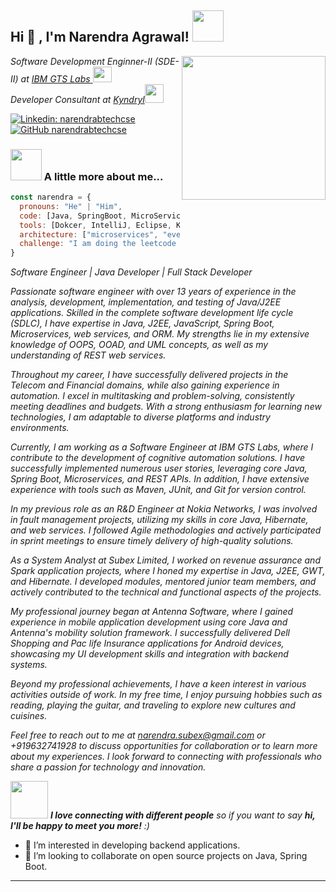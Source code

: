 <h2> Hi 👋 , I'm Narendra Agrawal! <img src="https://media.giphy.com/media/mGcNjsfWAjY5AEZNw6/giphy.gif" width="50"></h2>
<img align='right' src="https://media.giphy.com/media/102h4wsmCG2s12/giphy.gif" width="230">
<p><em>Software Development Enginner-II (SDE-II) at <a href="http://www.ibm.com">IBM GTS Labs </a><img src="https://media.giphy.com/media/l0IygV3jQxJGQxXTa/giphy.gif" width="30" height="25" ></br>Developer Consultant at <a href="https://www.kyndryl.com">Kyndryl</a><img src="https://media.giphy.com/media/WUlplcMpOCEmTGBtBW/giphy.gif" width="30"> 
</em></p>

[![Linkedin: narendrabtechcse](https://img.shields.io/badge/-connectwithnarendra-blue?style=flat-square&logo=Linkedin&logoColor=white&link=https://www.linkedin.com/in/narendrajavadeveloper/)](https://www.linkedin.com/in/narendrajavadeveloper/)
[![GitHub narendrabtechcse](https://img.shields.io/github/followers/narendrabtechcse?label=follownarendra&style=social)](https://github.com/narendrabtechcse)

### <img src="https://media.giphy.com/media/VgCDAzcKvsR6OM0uWg/giphy.gif" width="50"> A little more about me...  

```javascript
const narendra = {
  pronouns: "He" | "Him",
  code: [Java, SpringBoot, MicroServices, Cloud Technologies, DS, Algos, Backend],
  tools: [Dokcer, IntelliJ, Eclipse, Kubernates, Graphana, Kibana, ELK Stack, System Design , Design patterns],
  architecture: ["microservices", "event-driven", "design system pattern"],
  challenge: "I am doing the leetcode days streak and open source project contribution these days to make the community stronger !!"
}
```
<i> 
Software Engineer | Java Developer | Full Stack Developer

Passionate software engineer with over 13 years of experience in the analysis, development, implementation, and testing of Java/J2EE applications. Skilled in the complete software development life cycle (SDLC), I have expertise in Java, J2EE, JavaScript, Spring Boot, Microservices, web services, and ORM. My strengths lie in my extensive knowledge of OOPS, OOAD, and UML concepts, as well as my understanding of REST web services.

Throughout my career, I have successfully delivered projects in the Telecom and Financial domains, while also gaining experience in automation. I excel in multitasking and problem-solving, consistently meeting deadlines and budgets. With a strong enthusiasm for learning new technologies, I am adaptable to diverse platforms and industry environments.

Currently, I am working as a Software Engineer at IBM GTS Labs, where I contribute to the development of cognitive automation solutions. I have successfully implemented numerous user stories, leveraging core Java, Spring Boot, Microservices, and REST APIs. In addition, I have extensive experience with tools such as Maven, JUnit, and Git for version control.

In my previous role as an R&D Engineer at Nokia Networks, I was involved in fault management projects, utilizing my skills in core Java, Hibernate, and web services. I followed Agile methodologies and actively participated in sprint meetings to ensure timely delivery of high-quality solutions.

As a System Analyst at Subex Limited, I worked on revenue assurance and Spark application projects, where I honed my expertise in Java, J2EE, GWT, and Hibernate. I developed modules, mentored junior team members, and actively contributed to the technical and functional aspects of the projects.

My professional journey began at Antenna Software, where I gained experience in mobile application development using core Java and Antenna's mobility solution framework. I successfully delivered Dell Shopping and Pac life Insurance applications for Android devices, showcasing my UI development skills and integration with backend systems.

Beyond my professional achievements, I have a keen interest in various activities outside of work. In my free time, I enjoy pursuing hobbies such as reading, playing the guitar, and traveling to explore new cultures and cuisines.

Feel free to reach out to me at narendra.subex@gmail.com or +919632741928 to discuss opportunities for collaboration or to learn more about my experiences. I look forward to connecting with professionals who share a passion for technology and innovation.
 </i>

<img src="https://media.giphy.com/media/LnQjpWaON8nhr21vNW/giphy.gif" width="60"> <em><b>I love connecting with different people</b> so if you want to say <b>hi, I'll be happy to meet you more!</b> :)</em>

- 👀 I’m interested in developing backend applications.
- 💞️ I’m looking to collaborate on open source projects on Java, Spring Boot.

---
